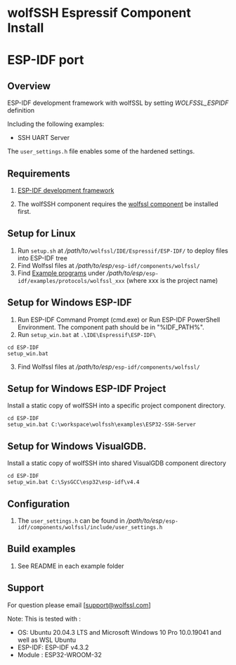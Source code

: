 # wolfSSH Espressif Component Install


# ESP-IDF port
## Overview
ESP-IDF development framework with wolfSSL by setting *WOLFSSL_ESPIDF* definition

Including the following examples:

* SSH UART Server

 The `user_settings.h` file enables some of the hardened settings.

## Requirements
 1. [ESP-IDF development framework](https://docs.espressif.com/projects/esp-idf/en/latest/get-started/)

 2. The wolfSSH component requires the [wolfssl component](https://github.com/wolfSSL/wolfssl/tree/master/IDE/Espressif/ESP-IDF) be installed first.


## Setup for Linux
 1. Run `setup.sh` at _/path/to_`/wolfssl/IDE/Espressif/ESP-IDF/` to deploy files into ESP-IDF tree  
 2. Find Wolfssl files at _/path/to/esp_`/esp-idf/components/wolfssl/`
 3. Find [Example programs](https://github.com/wolfSSL/wolfssl/tree/master/IDE/Espressif/ESP-IDF/examples) under _/path/to/esp_`/esp-idf/examples/protocols/wolfssl_xxx` (where xxx is the project name)

## Setup for Windows ESP-IDF
 1. Run ESP-IDF Command Prompt (cmd.exe) or Run ESP-IDF PowerShell Environment. The component path should be in "%IDF_PATH%".
 2. Run `setup_win.bat` at `.\IDE\Espressif\ESP-IDF\`

```
cd ESP-IDF
setup_win.bat 
```

 3. Find Wolfssl files at _/path/to/esp_`/esp-idf/components/wolfssl/`

## Setup for Windows ESP-IDF Project

Install a static copy of wolfSSH into a specific project component directory.

```
cd ESP-IDF
setup_win.bat C:\workspace\wolfssh\examples\ESP32-SSH-Server
```

## Setup for Windows VisualGDB.

Install a static copy of wolfSSH into shared VisualGDB component directory

```
cd ESP-IDF
setup_win.bat C:\SysGCC\esp32\esp-idf\v4.4
```






## Configuration
 1. The `user_settings.h` can be found in _/path/to/esp_`/esp-idf/components/wolfssl/include/user_settings.h`

## Build examples
 1. See README in each example folder

## Support
 For question please email [support@wolfssl.com]

 Note: This is tested with :  
   - OS: Ubuntu 20.04.3 LTS and Microsoft Windows 10 Pro 10.0.19041 and well as WSL Ubuntu
   - ESP-IDF: ESP-IDF v4.3.2
   - Module : ESP32-WROOM-32
